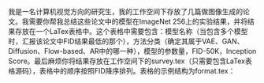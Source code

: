 我是一名计算机视觉方向的研究生，我的工作空间下存放了几篇做图像生成的论文。我需要你帮我总结这些论文中的模型在ImageNet 256上的实验结果，并将结果存放在一个LaTex表格中。这个表格中需要包含：模型名称（当包含多个模型时，汇报该论文中FID结果最低的那个），方法分类（确定其属于VAE、GAN、Diffusion、Flow-based、AR中的哪一种），模型的参数量，FID-50K，Inception Score。最后麻烦你将结果存放在工作空间下的survey.tex（只需要包含LaTex表格源码），表格中的顺序按照FID降序排列。表格的示例结构为format.tex：
